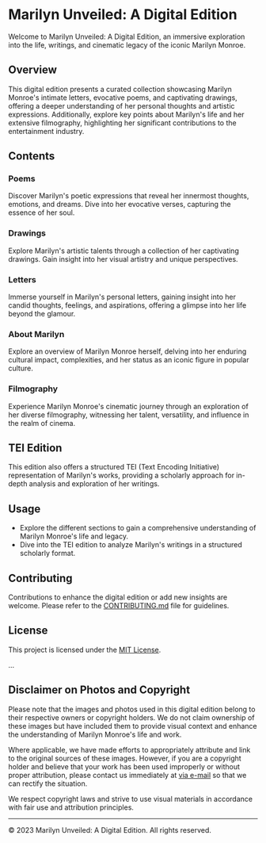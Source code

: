 # Marilyn Unveiled: A Digital Edition

Welcome to Marilyn Unveiled: A Digital Edition, an immersive exploration into the life, writings, and cinematic legacy of the iconic Marilyn Monroe.

## Overview

This digital edition presents a curated collection showcasing Marilyn Monroe's intimate letters, evocative poems, and captivating drawings, offering a deeper understanding of her personal thoughts and artistic expressions. Additionally, explore key points about Marilyn's life and her extensive filmography, highlighting her significant contributions to the entertainment industry.

## Contents

### Poems
Discover Marilyn's poetic expressions that reveal her innermost thoughts, emotions, and dreams. Dive into her evocative verses, capturing the essence of her soul.

### Drawings
Explore Marilyn's artistic talents through a collection of her captivating drawings. Gain insight into her visual artistry and unique perspectives.

### Letters
Immerse yourself in Marilyn's personal letters, gaining insight into her candid thoughts, feelings, and aspirations, offering a glimpse into her life beyond the glamour.

### About Marilyn
Explore an overview of Marilyn Monroe herself, delving into her enduring cultural impact, complexities, and her status as an iconic figure in popular culture.

### Filmography
Experience Marilyn Monroe's cinematic journey through an exploration of her diverse filmography, witnessing her talent, versatility, and influence in the realm of cinema.

## TEI Edition
This edition also offers a structured TEI (Text Encoding Initiative) representation of Marilyn's works, providing a scholarly approach for in-depth analysis and exploration of her writings.

## Usage
- Explore the different sections to gain a comprehensive understanding of Marilyn Monroe's life and legacy.
- Dive into the TEI edition to analyze Marilyn's writings in a structured scholarly format.

## Contributing
Contributions to enhance the digital edition or add new insights are welcome. Please refer to the [CONTRIBUTING.md](CONTRIBUTING.md) file for guidelines.

## License
This project is licensed under the [MIT License](LICENSE).

...

## Disclaimer on Photos and Copyright

Please note that the images and photos used in this digital edition belong to their respective owners or copyright holders. We do not claim ownership of these images but have included them to provide visual context and enhance the understanding of Marilyn Monroe's life and work.

Where applicable, we have made efforts to appropriately attribute and link to the original sources of these images. However, if you are a copyright holder and believe that your work has been used improperly or without proper attribution, please contact us immediately at [via e-mail](mailto:chdittmann@proton.me) so that we can rectify the situation.

We respect copyright laws and strive to use visual materials in accordance with fair use and attribution principles.

---

&copy; 2023 Marilyn Unveiled: A Digital Edition. All rights reserved.
